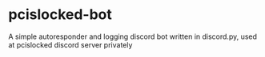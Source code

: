 # pcislocked-bot
A simple autoresponder and logging discord bot written in discord.py, used at pcislocked discord server privately
